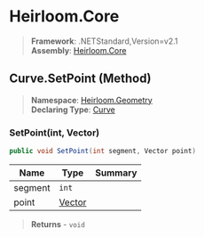 # Heirloom.Core

> **Framework**: .NETStandard,Version=v2.1  
> **Assembly**: [Heirloom.Core][0]

## Curve.SetPoint (Method)

> **Namespace**: [Heirloom.Geometry][0]  
> **Declaring Type**: [Curve][1]

### SetPoint(int, Vector)

```cs
public void SetPoint(int segment, Vector point)
```

| Name    | Type        | Summary |
|---------|-------------|---------|
| segment | `int`       |         |
| point   | [Vector][2] |         |

> **Returns** - `void`

[0]: ../../../Heirloom.Core.md
[1]: ../Curve.md
[2]: ../../Heirloom/Vector.md
